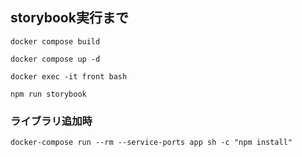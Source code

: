 
## storybook実行まで
```docker compose build```

```docker compose up -d```

```docker exec -it front bash```

```npm run storybook```

### ライブラリ追加時
```docker-compose run --rm --service-ports app sh -c "npm install"```
